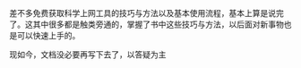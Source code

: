 差不多免费获取科学上网工具的技巧与方法以及基本使用流程，基本上算是说完了。这其中很多都是触类旁通的，掌握了书中这些技巧与方法，以后面对新事物也是可以快速上手的。

现如今，文档没必要再写下去了，以答疑为主